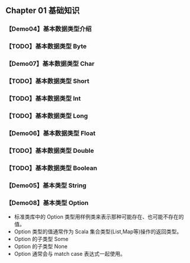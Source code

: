 ## Chapter 01 基础知识

### 【Demo04】基本数据类型介绍

### 【TODO】基本数据类型 Byte

### 【Demo07】基本数据类型 Char

### 【TODO】基本数据类型 Short

### 【TODO】基本数据类型 Int

### 【TODO】基本数据类型 Long

### 【Demo06】基本数据类型 Float

### 【TODO】基本数据类型 Double

### 【TODO】基本数据类型 Boolean

### 【Demo05】基本类型 String

### 【Demo08】基本类型 Option

- 标准类库中的 Option 类型用样例类来表示那种可能存在、也可能不存在的值。
- Option 类型的值通常作为 Scala 集合类型(List,Map等)操作的返回类型。
- Option 的子类型 Some
- Option 的子类型 None
- Option 通常会与 match case 表达式一起使用。
